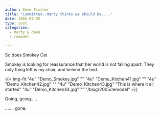 ```yaml
---
author: Dave Fischer
title: "Committed..Marty thinks we should be...."
date: 2005-07-25
type: post
categories:
  - marty & dave
  - remodel

---
```


So does Smokey Cat

Smokey is looking for reassurance that her world is not falling apart. They only thing left is my chair, and behind the bed.


<!--more-->

{{< img-fit
    "4u" "Demo_Smokey.jpg" ""
    "4u" "Demo_Kitchen41.jpg" ""
    "4u" "Demo_Kitchen42.jpg" ""
    "4u" "Demo_Kitchen43.jpg" "This is where it all started"
    "4u" "Demo_Kitchen44.jpg" ""
    "/blog/2005/remodel" >}}

Going, going.....

....... gone.

